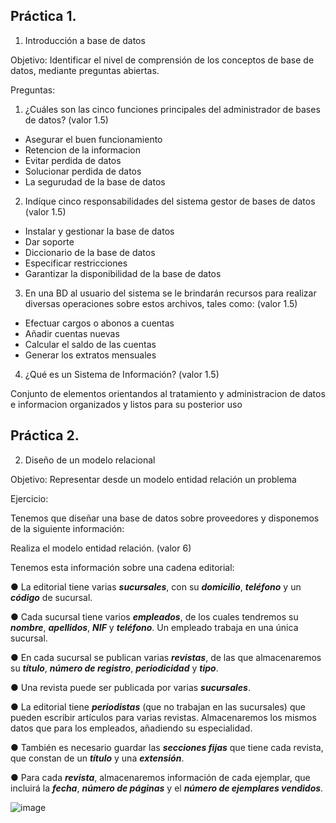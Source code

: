 ## Práctica 1.

1. Introducción a base de datos

Objetivo: Identificar el nivel de comprensión de los conceptos de base de datos,
mediante preguntas abiertas.
 
Preguntas:

1. ¿Cuáles son las cinco funciones principales del administrador de bases de datos?
(valor 1.5)

* Asegurar el buen funcionamiento
* Retencion de la informacion
* Evitar perdida de datos
* Solucionar perdida de datos
* La segurudad de la base de datos

2. Indíque cinco responsabilidades del sistema gestor de bases de datos (valor 1.5)

* Instalar y gestionar la base de datos
* Dar soporte
* Diccionario de la base de datos
* Especificar restricciones
* Garantizar la disponibilidad de la base de datos

3. En una BD al usuario del sistema se le brindarán recursos para realizar diversas
operaciones sobre estos archivos, tales como: (valor 1.5)

* Efectuar cargos o abonos a cuentas
* Añadir cuentas nuevas
* Calcular el saldo de las cuentas
* Generar los extratos mensuales


4. ¿Qué es un Sistema de Información? (valor 1.5)

Conjunto de elementos orientandos al tratamiento y administracion de datos e informacion organizados y listos para su posterior uso

## Práctica 2.

2. Diseño de un modelo relacional

Objetivo: Representar desde un modelo entidad relación un problema


Ejercicio:

Tenemos que diseñar una base de datos sobre proveedores y disponemos de la siguiente
información:

Realiza el modelo entidad relación. (valor 6)

Tenemos esta información sobre una cadena editorial:

● La editorial tiene varias ***sucursales***, con su ***domicilio***, ***teléfono*** y un ***código*** de
sucursal.

● Cada sucursal tiene varios ***empleados***, de los cuales tendremos su ***nombre***,
***apellidos***, ***NIF*** y ***teléfono***. Un empleado trabaja en una única sucursal.

● En cada sucursal se publican varias ***revistas***, de las que almacenaremos su ***título***,
***número de registro***, ***periodicidad*** y ***tipo***.

● Una revista puede ser publicada por varias ***sucursales***.

● La editorial tiene ***periodistas*** (que no trabajan en las sucursales) que pueden
escribir artículos para varias revistas. Almacenaremos los mismos datos que para
los empleados, añadiendo su especialidad.

● También es necesario guardar las ***secciones fijas*** que tiene cada revista, que
constan de un ***título*** y una ***extensión***.

● Para cada ***revista***, almacenaremos información de cada ejemplar, que incluirá la
***fecha***, ***número de páginas*** y el ***número de ejemplares vendidos***.

![image](https://user-images.githubusercontent.com/101212784/169092188-0f690f4b-5b6a-4c87-a326-b867b07ec6ab.png)

